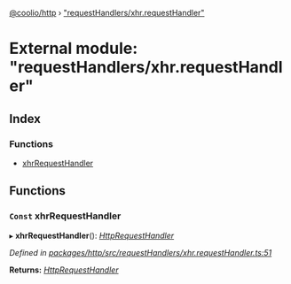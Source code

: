 [@coolio/http](../README.md) › ["requestHandlers/xhr.requestHandler"](_requesthandlers_xhr_requesthandler_.md)

# External module: "requestHandlers/xhr.requestHandler"

## Index

### Functions

* [xhrRequestHandler](_requesthandlers_xhr_requesthandler_.md#const-xhrrequesthandler)

## Functions

### `Const` xhrRequestHandler

▸ **xhrRequestHandler**(): *[HttpRequestHandler](_httpclient_types_.md#httprequesthandler)*

*Defined in [packages/http/src/requestHandlers/xhr.requestHandler.ts:51](https://github.com/headline-1/coolio/blob/32658f8/packages/http/src/requestHandlers/xhr.requestHandler.ts#L51)*

**Returns:** *[HttpRequestHandler](_httpclient_types_.md#httprequesthandler)*
